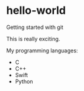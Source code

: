 # hello-world
Getting started with git

This is really exciting. 

My programming languages:
- C
- C++
- Swift
- Python
